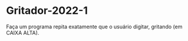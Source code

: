 # Gritador-2022-1
Faça um programa repita exatamente que o usuário digitar, gritando (em CAIXA ALTA).
